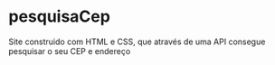 # pesquisaCep
Site construido com HTML e CSS, que através de uma API consegue pesquisar o seu CEP e endereço
